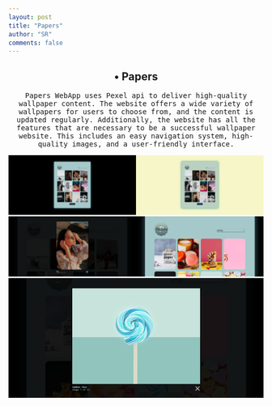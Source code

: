 ```yaml
---
layout: post
title: "Papers"
author: "SR"
comments: false
---
```


<h2 align='center'>• Papers</h2>
  <samp>
    <p align="center">Papers WebApp uses Pexel api to deliver high-quality wallpaper content. The website offers a wide variety of wallpapers for users to choose from, and the content is updated regularly. Additionally, the website has all the features that are necessary to be a successful wallpaper website. This includes an easy navigation system, high-quality images, and a user-friendly interface.</p>
    </samp>
<img src="https://raw.githubusercontent.com/SauRavRwT/Papers/main/images/papers-1.png" width="50%" height="50%"><img src="https://raw.githubusercontent.com/SauRavRwT/Papers/main/images/papers-2.png" width="50%" height="50%">
<img src="https://raw.githubusercontent.com/SauRavRwT/Papers/main/images/papers-3.png" width="50%" height="50%"><img src="https://raw.githubusercontent.com/SauRavRwT/Papers/main/images/papers-4.png" width="50%" height="50%">

<img src="https://raw.githubusercontent.com/SauRavRwT/Papers/main/images/papers-5.png" width="100%" height="100%">
